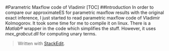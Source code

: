 #Parametric Maxflow code of Vladimir
[TOC]
##Introduction
In order to compare our approximateES for parametric maxflow results with the original exact inference, I just started to read parametric maxflow code of Vladimir Kolmogorov. It took some time for me to compile it on linux. There is a *Matlab®* wrapper in the code which simplifies the stuff. However, it uses *mex_grabcut.dll* for computing unary terms.


> Written with [StackEdit](https://stackedit.io/).